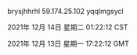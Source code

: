 brysjhhrhl 59.174.25.102 yqqlmgsycl

2021年 12月 14日 星期二 01:22:12 CST

2021年 12月 13日 星期一 17:22:12 GMT
